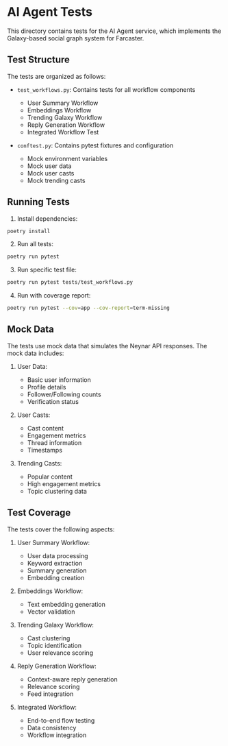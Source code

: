 # AI Agent Tests

This directory contains tests for the AI Agent service, which implements the Galaxy-based social graph system for Farcaster.

## Test Structure

The tests are organized as follows:

- `test_workflows.py`: Contains tests for all workflow components
  - User Summary Workflow
  - Embeddings Workflow
  - Trending Galaxy Workflow
  - Reply Generation Workflow
  - Integrated Workflow Test

- `conftest.py`: Contains pytest fixtures and configuration
  - Mock environment variables
  - Mock user data
  - Mock user casts
  - Mock trending casts

## Running Tests

1. Install dependencies:
```bash
poetry install
```

2. Run all tests:
```bash
poetry run pytest
```

3. Run specific test file:
```bash
poetry run pytest tests/test_workflows.py
```

4. Run with coverage report:
```bash
poetry run pytest --cov=app --cov-report=term-missing
```

## Mock Data

The tests use mock data that simulates the Neynar API responses. The mock data includes:

1. User Data:
   - Basic user information
   - Profile details
   - Follower/Following counts
   - Verification status

2. User Casts:
   - Cast content
   - Engagement metrics
   - Thread information
   - Timestamps

3. Trending Casts:
   - Popular content
   - High engagement metrics
   - Topic clustering data

## Test Coverage

The tests cover the following aspects:

1. User Summary Workflow:
   - User data processing
   - Keyword extraction
   - Summary generation
   - Embedding creation

2. Embeddings Workflow:
   - Text embedding generation
   - Vector validation

3. Trending Galaxy Workflow:
   - Cast clustering
   - Topic identification
   - User relevance scoring

4. Reply Generation Workflow:
   - Context-aware reply generation
   - Relevance scoring
   - Feed integration

5. Integrated Workflow:
   - End-to-end flow testing
   - Data consistency
   - Workflow integration 